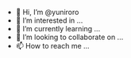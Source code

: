 - 👋 Hi, I’m @yuniroro
- 👀 I’m interested in ...
- 🌱 I’m currently learning ...
- 💞️ I’m looking to collaborate on ...
- 📫 How to reach me ...

<!---
yuniroro/yuniroro is a ✨ special ✨ repository because its `README.md` (this file) appears on your GitHub profile.
You can click the Preview link to take a look at your changes.
--->
